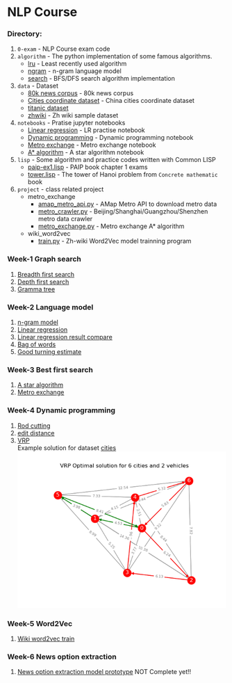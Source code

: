 # NLP Course

### Directory:

1. `0-exam` - NLP Course exam code
2. `algorithm` - The python implementation of some famous algorithms.
    * [lru](algorithm/lru.py) - Least recently used algorithm
    * [ngram](algorithm/ngram.py) - n-gram language model
    * [search](algorithm/search.py) - BFS/DFS search algorithm implementation
3. `data` - Dataset
    * [80k news corpus](data/corpus/80k.tar.gz) - 80k news corpus
    * [Cities coordinate dataset](data/geo/cities.json) - China cities coordinate dataset
    * [titanic dataset](data/titanic/)
    * [zhwiki](data/zhwiki) - Zh wiki sample dataset
4. `notebooks` - Pratise jupyter notebooks
    * [Linear regression](notebooks/linear-regression.ipynb) - LR practise notebook
    * [Dynamic programming](notebooks/dynamic_programming.ipynb) - Dynamic programming notebook
    * [Metro exchange](notebooks/metro.ipynb) - Metro exchange notebook
    * [A* algorithm](notebooks/a_star.ipynb) - A star algorithm notebook
5. `lisp` - Some algorithm and practice codes written with Common LISP
    * [paip-ex1.lisp](lisp/paip-ex1.lisp) - PAIP book chapter 1 exams
    * [tower.lisp](lisp/tower.lisp) - The tower of Hanoi problem from `Concrete mathematic` book
6. `project` - class related project
    * metro_exchange
        * [amap_metro_api.py](project/metro_exchange/amap_metro_api.py) - AMap Metro API to download metro data
        * [metro_crawler.py](project/metro_exchange/metro_crawler.py) - Beijing/Shanghai/Guangzhou/Shenzhen metro data crawler
        * [metro_exchange.py](project/metro_exchange/metro_exchange.py) - Metro exchange A* algorithm
    * wiki_word2vec
        * [train.py](project/wiki_word2vec/train.py) - Zh-wiki Word2Vec model trainning program

### Week-1 Graph search

1. [Breadth first search](algorithm/search.py)
2. [Depth first search](algorithm/search.py)
3. [Gramma tree](0-exam/sentence_parser.py)

### Week-2 Language model

1. [n-gram model](algorithm/ngram.py)
2. [Linear regression](algorithm/linear_regression.py)
3. [Linear regression result compare](notebooks/linear-regression.ipynb)
4. [Bag of words](algorithm/bag_of_words.py)
5. [Good turning estimate](algorithm/good_turning_estimate.py)

### Week-3 Best first search

1. [A star algorithm](algorithm/a_star.py)
2. [Metro exchange](project/metro_exchange)

### Week-4 Dynamic programming

1. [Rod cutting](algorithm/rod_cutting.py)
2. [edit distance](algorithm/edit_distance.py)
3. [VRP](algorithm/vrp.py)    
Example solution for dataset [cities](data/vrp/cities.txt)
![VRP solution](data/vrp/vrp-solution.png)

### Week-5 Word2Vec

1. [Wiki word2vec train](project/wiki_word2vec/train.py)

### Week-6 News option extraction
1. [News option extraction model prototype](notebooks/news_options.ipynb) NOT Complete yet!!
